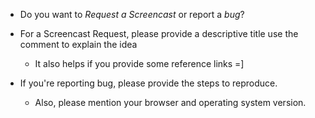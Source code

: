 - Do you want to *Request a Screencast* or report a *bug*?

- For a Screencast Request, please provide a descriptive title use the comment to explain the idea
    - It also helps if you provide some reference links =]

- If you're reporting bug, please provide the steps to reproduce.
    - Also, please mention your browser and operating system version.
